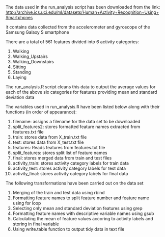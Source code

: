 The data used in the run_analysis script has been downloaded from the
link: http://archive.ics.uci.edu/ml/datasets/Human+Activity+Recognition+Using+Smartphones

It contains data collected from the accelerometer and gyroscope of the Samsung Galaxy S smartphone

There are a total of 561 features divided into 6 activity categories:
  1. Walking
  2. Walking_Upstairs
  3. Walking_Downstairs
  4. Sitting
  5. Standing
  6. Laying

The run_analysis.R script cleans this data to output the average values for each of the above six categories 
for features providing mean and standard deviation data

The variables used in run_analysis.R have been listed below along with their functions (in order of appearance):
  1. filename: assigns a filename for the data set to be downloaded
  2. split_features2: stores formatted feature names extracted from features.txt file
  3. train: stores data from X_train.txt file
  4. test: stores data from X_test.txt file 
  5. features: Reads features from features.txt file
  6. split_features: stores split list of feature names
  7. final: stores merged data from train and test files
  8. activity_train: stores activity category labels for train data
  9. activity_test: stores activity category labels for test data 
  10. activity_final: stores activity category labels for final data 

The following transformations have been carried out on the data set
  1. Merging of the train and test data using rbind
  2. Formatting feature names to split feature number and feature name using for loop
  3. Selecting only mean and standard deviation features using grep
  4. Formatting feature names with descriptive variable names using gsub 
  5. Calculating the mean of feature values accoring to activity labels and storing in final variable
  6. Using write.table function to output tidy data in text file
  
